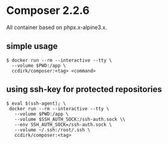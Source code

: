 # Composer 2.2.6

All container based on phpx.x-alpine3.x.

## simple usage

```shell
$ docker run --rm --interactive --tty \
  --volume $PWD:/app \
  ccdirk/composer:<tag> <command>
```

## using ssh-key for protected repositories

```shell
$ eval $(ssh-agent); \
 docker run --rm --interactive --tty \
   --volume $PWD:/app \
   --volume $SSH_AUTH_SOCK:/ssh-auth.sock \\
   --env SSH_AUTH_SOCK=/ssh-auth.sock \
   --volume ~/.ssh:/root/.ssh \
   ccdirk/composer:<tag> 
```